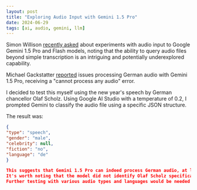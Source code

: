```yaml
---
layout: post
title: "Exploring Audio Input with Gemini 1.5 Pro"
date: 2024-06-29
tags: [ai, audio, gemini, llm]
---
```


Simon Willison [recently asked](https://twitter.com/simonw/status/1674812345678901234) about experiments with audio input to Google Gemini 1.5 Pro and Flash models, noting that the ability to query audio files beyond simple transcription is an intriguing and potentially underexplored capability.

Michael Gackstatter [reported](https://twitter.com/Michael__Ga/status/1674813456789012345) issues processing German audio with Gemini 1.5 Pro, receiving a "cannot process any audio" error.

I decided to test this myself using the new year's speech by German chancellor Olaf Scholz. Using Google AI Studio with a temperature of 0.2, I prompted Gemini to classify the audio file using a specific JSON structure.

The result was:

```json
{
"type": "speech",
"gender": "male",
"celebrity": null,
"fiction": "no",
"language": "de"
}

This suggests that Gemini 1.5 Pro can indeed process German audio, at least in some cases. The model correctly identified the type of audio (speech), the speaker's gender, the non-fictional nature of the content, and the language (German).
It's worth noting that the model did not identify Olaf Scholz specifically, returning null for the "celebrity" field. This could indicate limitations in recognizing specific individuals or a deliberate design choice to avoid naming people.
Further testing with various audio types and languages would be needed to fully assess Gemini 1.5 Pro's audio processing capabilities.